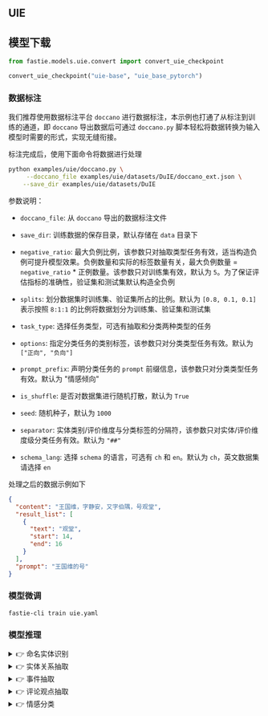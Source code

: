 ## UIE

## 模型下载

```python
from fastie.models.uie.convert import convert_uie_checkpoint

convert_uie_checkpoint("uie-base", "uie_base_pytorch")
```

### 数据标注

我们推荐使用数据标注平台 `doccano` 进行数据标注，本示例也打通了从标注到训练的通道，即 `doccano` 导出数据后可通过 `doccano.py` 脚本轻松将数据转换为输入模型时需要的形式，实现无缝衔接。

标注完成后，使用下面命令将数据进行处理

```bash
python examples/uie/doccano.py \
     --doccano_file examples/uie/datasets/DuIE/doccano_ext.json \
    --save_dir examples/uie/datasets/DuIE 
```

参数说明：

+ `doccano_file`: 从 `doccano` 导出的数据标注文件


+ `save_dir`: 训练数据的保存目录，默认存储在 `data` 目录下


+ `negative_ratio`: 最大负例比例，该参数只对抽取类型任务有效，适当构造负例可提升模型效果。负例数量和实际的标签数量有关，最大负例数量 = `negative_ratio` * 正例数量。该参数只对训练集有效，默认为 `5`。为了保证评估指标的准确性，验证集和测试集默认构造全负例


+ `splits`: 划分数据集时训练集、验证集所占的比例。默认为 `[0.8, 0.1, 0.1]` 表示按照 `8:1:1` 的比例将数据划分为训练集、验证集和测试集


+ `task_type`: 选择任务类型，可选有抽取和分类两种类型的任务


+ `options`: 指定分类任务的类别标签，该参数只对分类类型任务有效。默认为 `["正向", "负向"]`


+ `prompt_prefix`: 声明分类任务的 `prompt` 前缀信息，该参数只对分类类型任务有效。默认为 "情感倾向"


+ `is_shuffle`: 是否对数据集进行随机打散，默认为 `True`


+ `seed`: 随机种子，默认为 `1000`


+ `separator`: 实体类别/评价维度与分类标签的分隔符，该参数只对实体/评价维度级分类任务有效。默认为 `"##"`


+ `schema_lang`: 选择 `schema` 的语言，可选有 `ch` 和 `en`。默认为 `ch`，英文数据集请选择 `en`


处理之后的数据示例如下

```json
{
  "content": "王国维，字静安，又字伯隅，号观堂",
  "result_list": [
    {
      "text": "观堂",
      "start": 14,
      "end": 16
    }
  ],
  "prompt": "王国维的号"
}
```

### 模型微调

```shell
fastie-cli train uie.yaml
```

### 模型推理

<details>
<summary>👉 命名实体识别</summary>

```python
from transformers import AutoModel, AutoTokenizer

tokenizer = AutoTokenizer.from_pretrained("xusenlin/uie-base", trust_remote_code=True)
model = AutoModel.from_pretrained("xusenlin/uie-base", trust_remote_code=True)

schema = ["时间", "选手", "赛事名称"]  # Define the schema for entity extraction
print(model.predict(tokenizer, "2月8日上午北京冬奥会自由式滑雪女子大跳台决赛中中国选手谷爱凌以188.25分获得金牌！", schema=schema))
```

output: 

```json
[
  {
    "时间": [
      {
        "end": 6,
        "probability": 0.98573786,
        "start": 0,
        "text": "2月8日上午"
      }
    ],
    "赛事名称": [
      {
        "end": 23,
        "probability": 0.8503085,
        "start": 6,
        "text": "北京冬奥会自由式滑雪女子大跳台决赛"
      }
    ],
    "选手": [
      {
        "end": 31,
        "probability": 0.8981544,
        "start": 28,
        "text": "谷爱凌"
      }
    ]
  }
]
```
</details>

<details>
<summary>👉 实体关系抽取</summary>

```python
schema = {'竞赛名称': ['主办方', '承办方', '已举办次数']}  # Define the schema for relation extraction
model.set_schema(schema)
print(model.predict(tokenizer, "2022语言与智能技术竞赛由中国中文信息学会和中国计算机学会联合主办，百度公司、中国中文信息学会评测工作委员会和中国计算机学会自然语言处理专委会承办，已连续举办4届，成为全球最热门的中文NLP赛事之一。"))
```

output:

```json
[
  {
    "竞赛名称": [
      {
        "end": 13,
        "probability": 0.78253937,
        "relations": {
          "主办方": [
            {
              "end": 22,
              "probability": 0.8421704,
              "start": 14,
              "text": "中国中文信息学会"
            },
            {
              "end": 30,
              "probability": 0.75807965,
              "start": 23,
              "text": "中国计算机学会"
            }
          ],
          "已举办次数": [
            {
              "end": 82,
              "probability": 0.4671307,
              "start": 80,
              "text": "4届"
            }
          ],
          "承办方": [
            {
              "end": 55,
              "probability": 0.700049,
              "start": 40,
              "text": "中国中文信息学会评测工作委员会"
            },
            {
              "end": 72,
              "probability": 0.61934763,
              "start": 56,
              "text": "中国计算机学会自然语言处理专委会"
            },
            {
              "end": 39,
              "probability": 0.8292698,
              "start": 35,
              "text": "百度公司"
            }
          ]
        },
        "start": 0,
        "text": "2022语言与智能技术竞赛"
      }
    ]
  }
]
```
</details>


<details>
<summary>👉  事件抽取</summary>

```python
schema = {'地震触发词': ['地震强度', '时间', '震中位置', '震源深度']}  # Define the schema for event extraction
model.set_schema(schema)
print(model.predict(tokenizer, "中国地震台网正式测定：5月16日06时08分在云南临沧市凤庆县(北纬24.34度，东经99.98度)发生3.5级地震，震源深度10千米。"))
```

output:

```json
[
  {
    "地震触发词": [
      {
        "end": 58,
        "probability": 0.99774253,
        "relations": {
          "地震强度": [
            {
              "end": 56,
              "probability": 0.9980802,
              "start": 52,
              "text": "3.5级"
            }
          ],
          "时间": [
            {
              "end": 22,
              "probability": 0.98533,
              "start": 11,
              "text": "5月16日06时08分"
            }
          ],
          "震中位置": [
            {
              "end": 50,
              "probability": 0.7874015,
              "start": 23,
              "text": "云南临沧市凤庆县(北纬24.34度，东经99.98度)"
            }
          ],
          "震源深度": [
            {
              "end": 67,
              "probability": 0.9937973,
              "start": 63,
              "text": "10千米"
            }
          ]
        },
        "start": 56,
        "text": "地震"
      }
    ]
  }
]
```
</details>

<details>
<summary>👉 评论观点抽取</summary>

```python
schema = {'评价维度': ['观点词', '情感倾向[正向，负向]']}  # Define the schema for opinion extraction
model.set_schema(schema)
print(model.predict(tokenizer, "店面干净，很清静，服务员服务热情，性价比很高，发现收银台有排队"))
```

output:

```json
[
  {
    "评价维度": [
      {
        "end": 20,
        "probability": 0.98170394,
        "relations": {
          "情感倾向[正向，负向]": [
            {
              "probability": 0.9966142773628235,
              "text": "正向"
            }
          ],
          "观点词": [
            {
              "end": 22,
              "probability": 0.95739645,
              "start": 21,
              "text": "高"
            }
          ]
        },
        "start": 17,
        "text": "性价比"
      },
      {
        "end": 2,
        "probability": 0.9696847,
        "relations": {
          "情感倾向[正向，负向]": [
            {
              "probability": 0.9982153177261353,
              "text": "正向"
            }
          ],
          "观点词": [
            {
              "end": 4,
              "probability": 0.9945317,
              "start": 2,
              "text": "干净"
            }
          ]
        },
        "start": 0,
        "text": "店面"
      }
    ]
  }
]
```
</details>


<details>
<summary>👉 情感分类</summary>


```python
schema = "情感倾向[正向，负向]"  # Define the schema for opinion extraction
model.set_schema(schema)
print(model.predict(tokenizer, "这个产品用起来真的很流畅，我非常喜欢"))
```

output:

```json
[
  {
    "情感倾向[正向，负向]": [
      {
        "probability": 0.9990023970603943,
        "text": "正向"
      }
    ]
  }
]
```
</details>

